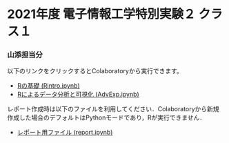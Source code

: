 # 2021年度 電子情報工学特別実験２ クラス１
### 山添担当分 

以下のリンクをクリックするとColaboratoryから実行できます。
- [Rの基礎 (Rintro.ipynb)](https://colab.research.google.com/github/yamazoe/AdvExp/blob/main/Rintro.ipynb)
- [Rによるデータ分析と可視化 (AdvExp.ipynb)](https://colab.research.google.com/github/yamazoe/AdvExp/blob/main/AdvExp.ipynb)

レポート作成時は以下のファイルを利用してください．Colaboratoryから新規作成した場合のデフォルトはPythonモードであり，Rが実行できません．
- [レポート用ファイル (report.ipynb)](https://colab.research.google.com/github/yamazoe/AdvExp/blob/main/report.ipynb)

